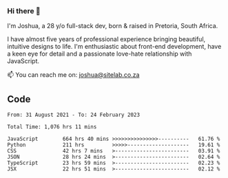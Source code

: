 ### Hi there 👋

I'm Joshua, a 28 y/o full-stack dev, born & raised in Pretoria, South Africa. 

I have almost five years of professional experience bringing beautiful, intuitive designs to life. I'm enthusiastic about front-end development, have a keen eye for detail and a passionate love-hate relationship with JavaScript.

📫 You can reach me on: joshua@sitelab.co.za

## **Code**

<!--START_SECTION:waka-->

```text
From: 31 August 2021 - To: 24 February 2023

Total Time: 1,076 hrs 11 mins

JavaScript        664 hrs 40 mins >>>>>>>>>>>>>>>----------   61.76 %
Python            211 hrs         >>>>>--------------------   19.61 %
CSS               42 hrs 7 mins   >------------------------   03.91 %
JSON              28 hrs 24 mins  >------------------------   02.64 %
TypeScript        23 hrs 59 mins  >------------------------   02.23 %
JSX               22 hrs 51 mins  >------------------------   02.12 %
```

<!--END_SECTION:waka-->
